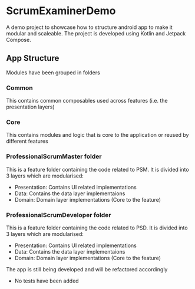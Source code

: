 # ScrumExaminerDemo

A demo project to showcase how to structure android app to make it modular and scaleable.
The project is developed using Kotlin and Jetpack Compose.

## App Structure

Modules have been grouped in folders

### Common
This contains common composables used across features (i.e. the presentation layers)

### Core
This contains modules and logic that is core to the application or reused by different features

### ProfessionalScrumMaster folder
This is a feature folder containing the code related to PSM. It is divided into 3 layers which are modularised:
- Presentation: Contains UI related implementations
- Data: Contains the data layer implementaions
- Domain: Domain layer implementations (Core to the feature)

### ProfessionalScrumDeveloper folder
This is a feature folder containing the code related to PSD. It is divided into 3 layers which are modularised:
- Presentation: Contains UI related implementations
- Data: Contains the data layer implementaions
- Domain: Domain layer implementations (Core to the feature)

The app is still being developed and will be refactored accordingly
- No tests have been added
